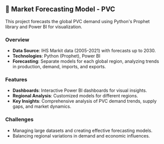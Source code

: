## 📁 Market Forecasting Model - PVC
This project forecasts the global PVC demand using Python's Prophet library and Power BI for visualization.

### Overview
- **Data Source**: IHS Markit data (2005-2021) with forecasts up to 2030.
- **Technologies**: Python (Prophet), Power BI
- **Forecasting**: Separate models for each global region, analyzing trends in production, demand, imports, and exports.

### Features
- **Dashboards**: Interactive Power BI dashboards for visual insights.
- **Regional Analysis**: Customized models for different regions.
- **Key Insights**: Comprehensive analysis of PVC demand trends, supply gaps, and market dynamics.

### Challenges
- Managing large datasets and creating effective forecasting models.
- Balancing regional variations in demand and economic influences.
